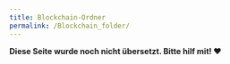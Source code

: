 ```yaml
---
title: Blockchain-Ordner
permalink: /Blockchain_folder/
---
```


**Diese Seite wurde noch nicht übersetzt. Bitte hilf mit! ❤**
